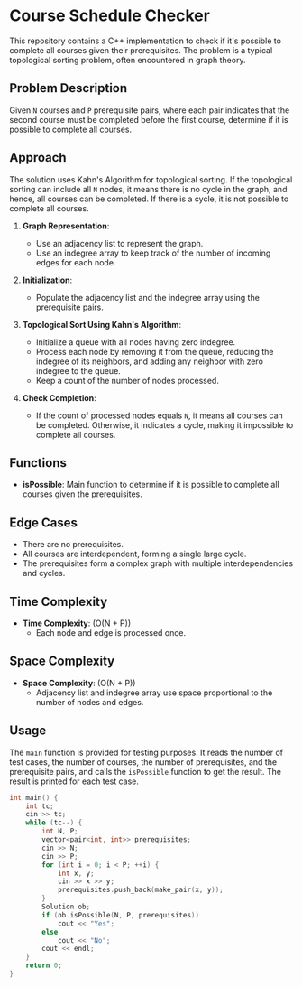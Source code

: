 # Course Schedule Checker

This repository contains a C++ implementation to check if it's possible to complete all courses given their prerequisites. The problem is a typical topological sorting problem, often encountered in graph theory.

## Problem Description

Given `N` courses and `P` prerequisite pairs, where each pair indicates that the second course must be completed before the first course, determine if it is possible to complete all courses.

## Approach

The solution uses Kahn's Algorithm for topological sorting. If the topological sorting can include all `N` nodes, it means there is no cycle in the graph, and hence, all courses can be completed. If there is a cycle, it is not possible to complete all courses.

1. **Graph Representation**:
   - Use an adjacency list to represent the graph.
   - Use an indegree array to keep track of the number of incoming edges for each node.

2. **Initialization**:
   - Populate the adjacency list and the indegree array using the prerequisite pairs.

3. **Topological Sort Using Kahn's Algorithm**:
   - Initialize a queue with all nodes having zero indegree.
   - Process each node by removing it from the queue, reducing the indegree of its neighbors, and adding any neighbor with zero indegree to the queue.
   - Keep a count of the number of nodes processed.

4. **Check Completion**:
   - If the count of processed nodes equals `N`, it means all courses can be completed. Otherwise, it indicates a cycle, making it impossible to complete all courses.

## Functions

- **isPossible**: Main function to determine if it is possible to complete all courses given the prerequisites.

## Edge Cases

- There are no prerequisites.
- All courses are interdependent, forming a single large cycle.
- The prerequisites form a complex graph with multiple interdependencies and cycles.

## Time Complexity

- **Time Complexity**: \(O(N + P)\)
  - Each node and edge is processed once.

## Space Complexity

- **Space Complexity**: \(O(N + P)\)
  - Adjacency list and indegree array use space proportional to the number of nodes and edges.

## Usage

The `main` function is provided for testing purposes. It reads the number of test cases, the number of courses, the number of prerequisites, and the prerequisite pairs, and calls the `isPossible` function to get the result. The result is printed for each test case.

```cpp
int main() {
    int tc;
    cin >> tc;
    while (tc--) {
        int N, P;
        vector<pair<int, int>> prerequisites;
        cin >> N;
        cin >> P;
        for (int i = 0; i < P; ++i) {
            int x, y;
            cin >> x >> y;
            prerequisites.push_back(make_pair(x, y));
        }
        Solution ob;
        if (ob.isPossible(N, P, prerequisites))
            cout << "Yes";
        else
            cout << "No";
        cout << endl;
    }
    return 0;
}
